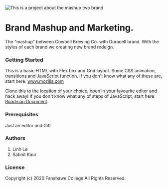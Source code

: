 ![This is a project about the mashup two brand](image/Logo.png)

# Brand Mashup and Marketing.

The "mashup" between Cowbell Brewing Co. with Duracell brand. With the styles of each brand we creating new brand redeign.

### Getting Started
This is a basic HTML with Flex box and Grid layout. Some CSS animation, transitions and JavaScript function. If you don't know what any of these are, start here: www.mozilla.com

Clone this to the location of your choice, open in your favourite editor and hack away!
If you don't know what any of steps of JavaScript, start here: [Roadmap Document](https://docs.google.com/document/d/1T49g01SCXJZGwLr0_ByZT5euW3V21ahTlCBq9vt3gSM/edit?usp=sharing).

### Prerequisites
Just an editor and Git!

### Authors
1. Linh Le
2. Sabnit Kaur

### License
Copyright (c) 2020 Fanshawe College All Rights Reserved.
